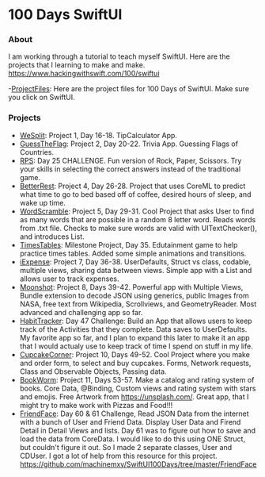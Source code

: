 # 100 Days SwiftUI 

### About
I am working through a tutorial to teach myself SwiftUI. Here are the projects that I learning to make and make. https://www.hackingwithswift.com/100/swiftui

-[ProjectFiles](https://github.com/twostraws/HackingWithSwift): Here are the project files for 100 Days of SwiftUI. Make sure you click on SwiftUI. 

### Projects
- [WeSplit](https://github.com/cwalter50/WeSplit): Project 1, Day 16-18. TipCalculator App.
- [GuessTheFlag](https://github.com/cwalter50/GuessTheFlag): Project 2, Day 20-22. Trivia App. Guessing Flags of Countries.
- [RPS](https://github.com/cwalter50/RPS): Day 25 CHALLENGE. Fun version of Rock, Paper, Scissors. Try your skills in selecting the correct answers instead of the traditional game.
- [BetterRest](https://github.com/cwalter50/BetterRest): Project 4, Day 26-28. Project that uses CoreML to predict what time to go to bed based off of coffee, desired hours of sleep, and wake up time.
- [WordScramble](https://github.com/cwalter50/WordScramble): Project 5, Day 29-31. Cool Project that asks User to find as many words that are possible in a random 8 letter word. Reads words from .txt file. Checks to make sure words are valid with UITextChecker(), and introduces List.
- [TimesTables](https://github.com/cwalter50/TimesTables): Milestone Project, Day 35. Edutainment game to help practice times tables. Added some simple animations and transitions.
- [iExpense](https://github.com/cwalter50/iExpense): Project 7, Day 36-38. UserDefaults, Struct vs class, codable, multiple views, sharing data between views. Simple app with a List and allows user to track expenses.
- [Moonshot](https://github.com/cwalter50/Moonshot): Project 8, Days 39-42. Powerful app with Multiple Views, Bundle extension to decode JSON using generics, public Images from NASA, free text from Wikipedia, Scrollviews, and GeometryReader. Most advanced and challenging app so far.
- [HabitTracker](https://github.com/cwalter50/HabitTracker): Day 47 Challenge: Build an App that allows users to keep track of the Activities that they complete. Data saves to UserDefaults. My favorite app so far, and I plan to expand this later to make it an app that I would actualy use to keep track of time I spend on stuff in my life.
- [CupcakeCorner](https://github.com/cwalter50/CupcakeCorner): Project 10, Days 49-52. Cool Project where you make and order form, to select and buy cupcakes. Forms, Network requests, Class and Observable Objects, Passing data.
- [BookWorm](https://github.com/cwalter50/BookWorm): Project 11, Days 53-57. Make a catalog and rating system of books. Core Data, @Binding, Custom views and rating system with stars and emojis. Free Artwork from https://unsplash.com/. Great app, that I might try to make work with Pizzas and Food!!!
- [FriendFace](https://github.com/cwalter50/FriendFace): Day 60 & 61 Challenge, Read JSON Data from the internet with a bunch of User and Friend Data. Display User Data and Firend Detail in Detail Views and lists. Day 61 was to figure out how to save and load the data from CoreData. I would like to do this using ONE Struct, but couldn't figure it out. So I made 2 separate classes, User and CDUser. I got a lot of help from this resource for this project. https://github.com/machinemxy/SwiftUI100Days/tree/master/FriendFace





